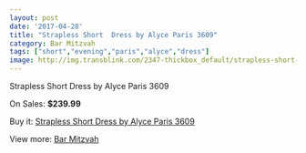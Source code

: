 ```yaml
---
layout: post
date: '2017-04-28'
title: "Strapless Short  Dress by Alyce Paris 3609"
category: Bar Mitzvah
tags: ["short","evening","paris","alyce","dress"]
image: http://img.transblink.com/2347-thickbox_default/strapless-short-dress-by-alyce-paris-3609.jpg
---
```

Strapless Short  Dress by Alyce Paris 3609

On Sales: **$239.99**
<a href="https://www.transblink.com/en/bar-mitzvah/762-strapless-short-dress-by-alyce-paris-3609.html"><amp-img layout="responsive" width="600" height="600" src="//img.transblink.com/2347-thickbox_default/strapless-short-dress-by-alyce-paris-3609.jpg" alt="Strapless Short  Dress by Alyce Paris 3609 0" /></a>
<a href="https://www.transblink.com/en/bar-mitzvah/762-strapless-short-dress-by-alyce-paris-3609.html"><amp-img layout="responsive" width="600" height="600" src="//img.transblink.com/2349-thickbox_default/strapless-short-dress-by-alyce-paris-3609.jpg" alt="Strapless Short  Dress by Alyce Paris 3609 1" /></a>
<a href="https://www.transblink.com/en/bar-mitzvah/762-strapless-short-dress-by-alyce-paris-3609.html"><amp-img layout="responsive" width="600" height="600" src="//img.transblink.com/2348-thickbox_default/strapless-short-dress-by-alyce-paris-3609.jpg" alt="Strapless Short  Dress by Alyce Paris 3609 2" /></a>

Buy it: [Strapless Short  Dress by Alyce Paris 3609](https://www.transblink.com/en/bar-mitzvah/762-strapless-short-dress-by-alyce-paris-3609.html "Strapless Short  Dress by Alyce Paris 3609")

View more: [Bar Mitzvah](https://www.transblink.com/en/2-bar-mitzvah "Bar Mitzvah")